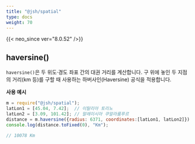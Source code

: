 ```yaml
---
title: "@jsh/spatial"
type: docs
weight: 70
---
```


{{< neo_since ver="8.0.52" />}}

## haversine()

`haversine()`은 두 위도·경도 좌표 간의 대권 거리를 계산합니다.
구 위에 놓인 두 지점의 거리(km 등)를 구할 때 사용하는 하버사인(Haversine) 공식을 적용합니다.

**사용 예시**

```js {linenos=table,hl_lines=[4],linenostart=1}
m = require("@jsh/spatial");
latLon1 = [45.04, 7.42];  // 이탈리아 토리노
latLon2 = [3.09, 101.42]; // 말레이시아 쿠알라룸푸르
distance = m.haversine({radius: 6371, coordinates:[latLon1, latLon2]})
console.log(distance.toFixed(0), "Km");

// 10078 Km
```
